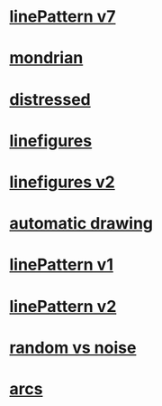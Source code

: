 # [linePattern v7](https://felixhassemer.github.io/presentation/linePattern_v7/)

# [mondrian](https://felixhassemer.github.io/presentation/mondrian/)

# [distressed](https://felixhassemer.github.io/presentation/distressed/)

# [linefigures](https://felixhassemer.github.io/presentation/linefigures/)

# [linefigures v2](https://felixhassemer.github.io/presentation/linefigures_v2/)

# [automatic drawing](https://felixhassemer.github.io/presentation/autodrawing/)

# [linePattern v1](https://felixhassemer.github.io/presentation/linepattern_v1/)

# [linePattern v2](https://felixhassemer.github.io/presentation/linepattern_v2/)

# [random vs noise](https://felixhassemer.github.io/presentation/random-noise/)

# [arcs](https://felixhassemer.github.io/presentation/arcs/)
